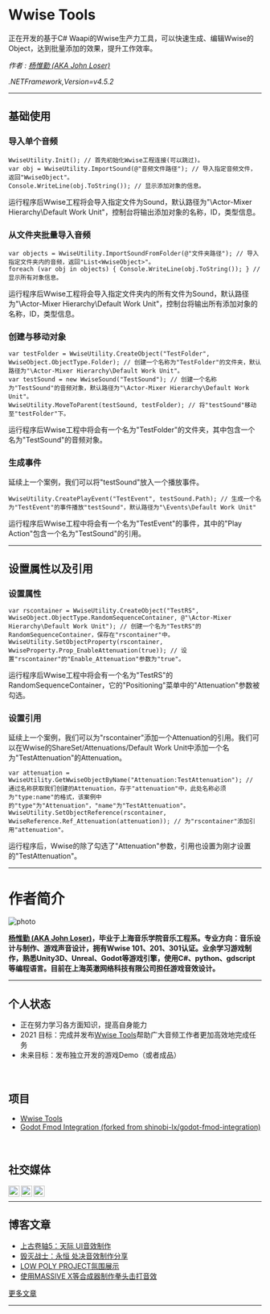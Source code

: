 # Wwise Tools
正在开发的基于C# Waapi的Wwise生产力工具，可以快速生成、编辑Wwise的Object，达到批量添加的效果，提升工作效率。

*作者 : [杨惟勤 (AKA John Loser)](https://losersworldindustries.com/john-yang)*

*.NETFramework,Version=v4.5.2*
___

## 基础使用
### 导入单个音频
```
WwiseUtility.Init(); // 首先初始化Wwise工程连接(可以跳过)。
var obj = WwiseUtility.ImportSound(@"音频文件路径"); // 导入指定音频文件，返回"WwiseObject"。
Console.WriteLine(obj.ToString()); // 显示添加对象的信息。
```

运行程序后Wwise工程将会导入指定文件为Sound，默认路径为"\Actor-Mixer Hierarchy\Default Work Unit"，控制台将输出添加对象的名称，ID，类型信息。

### 从文件夹批量导入音频
```
var objects = WwiseUtility.ImportSoundFromFolder(@"文件夹路径"); // 导入指定文件夹内的音频，返回"List<WwiseObject>"。
foreach (var obj in objects) { Console.WriteLine(obj.ToString()); } // 显示所有对象信息。
```

运行程序后Wwise工程将会导入指定文件夹内的所有文件为Sound，默认路径为"\Actor-Mixer Hierarchy\Default Work Unit"，控制台将输出所有添加对象的名称，ID，类型信息。

### 创建与移动对象
```
var testFolder = WwiseUtility.CreateObject("TestFolder", WwiseObject.ObjectType.Folder); // 创建一个名称为"TestFolder"的文件夹，默认路径为"\Actor-Mixer Hierarchy\Default Work Unit"。
var testSound = new WwiseSound("TestSound"); // 创建一个名称为"TestSound"的音频对象，默认路径为"\Actor-Mixer Hierarchy\Default Work Unit"。
WwiseUtility.MoveToParent(testSound, testFolder); // 将"testSound"移动至"testFolder"下。
```

运行程序后Wwise工程中将会有一个名为"TestFolder"的文件夹，其中包含一个名为"TestSound"的音频对象。

### 生成事件
延续上一个案例，我们可以将"testSound"放入一个播放事件。
```
WwiseUtility.CreatePlayEvent("TestEvent", testSound.Path); // 生成一个名为"TestEvent"的事件播放"testSound"，默认路径为"\Events\Default Work Unit"
```

运行程序后Wwise工程中将会有一个名为"TestEvent"的事件，其中的"Play Action"包含一个名为"TestSound"的引用。
___

## 设置属性以及引用
### 设置属性
```
var rscontainer = WwiseUtility.CreateObject("TestRS", WwiseObject.ObjectType.RandomSequenceContainer, @"\Actor-Mixer Hierarchy\Default Work Unit"); // 创建一个名为"TestRS"的RandomSequenceContainer，保存在"rscontainer"中。
WwiseUtility.SetObjectProperty(rscontainer, WwiseProperty.Prop_EnableAttenuation(true)); // 设置"rscontainer"的"Enable_Attenuation"参数为"true"。
```

运行程序后Wwise工程中将会有一个名为"TestRS"的RandomSequenceContainer，它的"Positioning"菜单中的"Attenuation"参数被勾选。

### 设置引用
延续上一个案例，我们可以为"rscontainer"添加一个Attenuation的引用。我们可以在Wwise的ShareSet/Attenuations/Default Work Unit中添加一个名为"TestAttenuation"的Attenuation。

```
var attenuation = WwiseUtility.GetWwiseObjectByName("Attenuation:TestAttenuation"); // 通过名称获取我们创建的Attenuation，存于"attenuation"中，此处名称必须为"type:name"的格式，该案例中的"type"为"Attenuation"，"name"为"TestAttenuation"。
WwiseUtility.SetObjectReference(rscontainer, WwiseReference.Ref_Attenuation(attenuation)); // 为"rscontainer"添加引用"attenuation"。
```

运行程序后，Wwise的除了勾选了"Attenuation"参数，引用也设置为刚才设置的"TestAttenuation"。
___

# 作者简介
![photo](https://losersworldindustries.com/wp-content/uploads/2021/07/WechatIMG121-1536x583.jpeg)

**[杨惟勤 (AKA John Loser)](https://losersworldindustries.com/john-yang)，毕业于上海音乐学院音乐工程系。专业方向：音乐设计与制作、游戏声音设计，拥有Wwise 101、201、301认证。业余学习游戏制作，熟悉Unity3D、Unreal、Godot等游戏引擎，使用C#、python、gdscript等编程语言。目前在上海英澈网络科技有限公司担任游戏音效设计。**
___

## 个人状态
- 正在努力学习各方面知识，提高自身能力
- 2021 目标：完成并发布[Wwise Tools](https://github.com/johnlsoer/WwiseTools.git)帮助广大音频工作者更加高效地完成任务
- 未来目标：发布独立开发的游戏Demo（或者成品）
<br />

## 项目
* [Wwise Tools](https://github.com/johnlsoer/WwiseTools.git)
* [Godot Fmod Integration (forked from shinobi-lx/godot-fmod-integration)](https://github.com/johnlsoer/godot-fmod-integration.git)
<br />

## 社交媒体
[<img align="left" alt="losersworldindustries.com" width="22px" src="https://cdn.jsdelivr.net/npm/simple-icons@3.13.0/icons/internetexplorer.svg" />][website]
[<img align="left" alt="John Yang | YouTube" width="22px" src="https://cdn.jsdelivr.net/npm/simple-icons@v3/icons/youtube.svg" />][youtube]
[<img align="left" alt="Facebook" width="22px" src="https://cdn.jsdelivr.net/npm/simple-icons@v3/icons/facebook.svg" />][facebook]
<br />
___
## 博客文章
- [上古卷轴5：天际 UI音效制作](https://losersworldindustries.com/%e3%80%8a%e4%b8%8a%e5%8f%a4%e5%8d%b7%e8%bd%b45%ef%bc%9a%e5%a4%a9%e9%99%85%e3%80%8bui%e9%9f%b3%e6%95%88%e5%88%b6%e4%bd%9c/)
- [毁灭战士：永恒 处决音效制作分享](https://losersworldindustries.com/%e3%80%8a%e6%af%81%e7%81%ad%e6%88%98%e5%a3%ab%ef%bc%9a%e6%b0%b8%e6%81%92%e3%80%8b%e5%a4%84%e5%86%b3%e9%9f%b3%e6%95%88%e5%88%b6%e4%bd%9c%e5%88%86%e4%ba%ab/)
- [LOW POLY PROJECT氛围展示](https://losersworldindustries.com/%e3%80%8alow-poly-project%e3%80%8b%e6%b0%9b%e5%9b%b4%e5%b1%95%e7%a4%ba/)
- [使用MASSIVE X等合成器制作拳头击打音效](https://losersworldindustries.com/massive-x-punches/)

[更多文章](http://losersworldindustries.com)
___

[website]: http://losersworldindustries.com
[youtube]: https://www.youtube.com/channel/UCqibrQEeoU5W7Wgq1ngCM_A
[facebook]:https://www.facebook.com/john602724927
